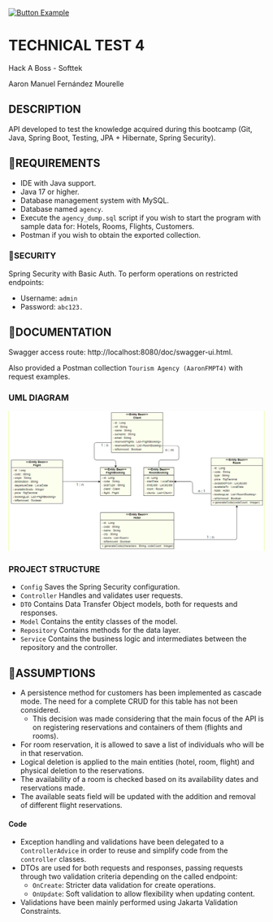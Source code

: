 [![Button Example]][Link]

[Link]: ./READ_ME.md

[Button Example]: https://img.shields.io/badge/README:%20Spanish-CD3939?style=for-the-badge

# TECHNICAL TEST 4
Hack A Boss - Softtek

Aaron Manuel Fernández Mourelle

## DESCRIPTION
API developed to test the knowledge acquired during this bootcamp (Git, Java, Spring Boot, Testing, JPA + Hibernate, Spring Security).

## 🔧REQUIREMENTS
- IDE with Java support.
- Java 17 or higher.
- Database management system with MySQL.
- Database named `agency`.
- Execute the `agency_dump.sql` script if you wish to start the program with sample data for: Hotels, Rooms, Flights, Customers.
- Postman if you wish to obtain the exported collection.

### 🔐SECURITY
Spring Security with Basic Auth. To perform operations on restricted endpoints:
- Username: `admin`
- Password: `abc123.`

## 📖DOCUMENTATION
Swagger access route: http://localhost:8080/doc/swagger-ui.html.

Also provided a Postman collection `Tourism Agency (AaronFMPT4)` with request examples.

### UML DIAGRAM
![uml_diagram](uml_diagram.png)

### PROJECT STRUCTURE
- `Config` Saves the Spring Security configuration.
- `Controller` Handles and validates user requests.
- `DTO` Contains Data Transfer Object models, both for requests and responses.
- `Model` Contains the entity classes of the model.
- `Repository` Contains methods for the data layer.
- `Service` Contains the business logic and intermediates between the repository and the controller.

## 💭ASSUMPTIONS
- A persistence method for customers has been implemented as cascade mode. The need for a complete CRUD for this table has not been considered.
  - This decision was made considering that the main focus of the API is on registering reservations and containers of them (flights and rooms).
- For room reservation, it is allowed to save a list of individuals who will be in that reservation.
- Logical deletion is applied to the main entities (hotel, room, flight) and physical deletion to the reservations.
- The availability of a room is checked based on its availability dates and reservations made.
- The available seats field will be updated with the addition and removal of different flight reservations.

#### Code
- Exception handling and validations have been delegated to a `ControllerAdvice` in order to reuse and simplify code from the `controller` classes.
- DTOs are used for both requests and responses, passing requests through two validation criteria depending on the called endpoint:
  - `OnCreate`: Stricter data validation for create operations.
  - `OnUpdate`: Soft validation to allow flexibility when updating content.
- Validations have been mainly performed using Jakarta Validation Constraints.

